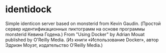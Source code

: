 identidock
==========
Simple identicon server based on monsterid from Kevin Gaudin.
(Простой сервер идентификационных пиктограмм на основе программы monsterid Кевина Годена.)
From "Using Docker" by Adrian Mouat published by O'Reilly Media.
(Из книги «Использование Docker», автор Эдриэн Моуэт, издательство O’Reilly Media.)